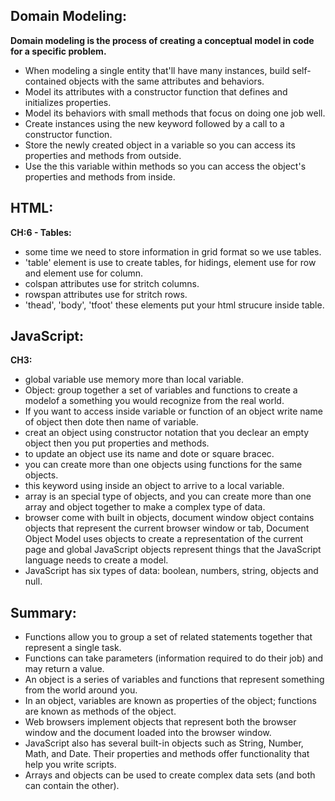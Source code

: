## Domain Modeling:

**Domain modeling is the process of creating a conceptual model in code for a specific problem.**

- When modeling a single entity that'll have many instances, build self-contained objects with the same attributes and behaviors.
- Model its attributes with a constructor function that defines and initializes properties.
- Model its behaviors with small methods that focus on doing one job well.
- Create instances using the new keyword followed by a call to a constructor function.
- Store the newly created object in a variable so you can access its properties and methods from outside.
- Use the this variable within methods so you can access the object's properties and methods from inside.

## HTML:

**CH:6 - Tables:**

- some time we need to store information in grid format so we use tables.
- 'table' element is use to create tables, <th> for hidings, <tr> element use for row and <td> element use for column.
- colspan attributes use for stritch columns.
- rowspan attributes use for stritch rows.
- 'thead', 'body', 'tfoot' these elements put your html strucure inside table.

## JavaScript:

**CH3:**

- global variable use memory more than local variable.
- Object: group together a set of variables and functions to create a modelof a something you would recognize from the real world.
- If you want to access inside variable or function of an object write name of object then dote then name of variable.
- creat an object using constructor notation that you declear an empty object then you put properties and methods.
- to update an object use its name and dote or square bracec.
- you can create more than one objects using functions for the same objects.
- this keyword using inside an object to arrive to a local variable.
- array is an special type of objects, and you can create more than one array and object together to make a complex type of data.
- browser come with built in objects, document window object contains objects that represent the current browser window or tab, Document Object Model uses objects to create a representation of the current page and global JavaScript objects represent things that the JavaScript language needs to create a model.
- JavaScript has six types of data: boolean, numbers, string, objects and null.

## Summary:

- Functions allow you to group a set of related statements together that represent a single task.
- Functions can take parameters (information required to do their job) and may return a value.
- An object is a series of variables and functions that represent something from the world around you.
- In an object, variables are known as properties of the object; functions are known as methods of the object.
- Web browsers implement objects that represent both the browser window and the document loaded into the browser window.
- JavaScript also has several built-in objects such as String, Number, Math, and Date. Their properties and methods offer functionality that help you write scripts.
- Arrays and objects can be used to create complex data sets (and both can contain the other).